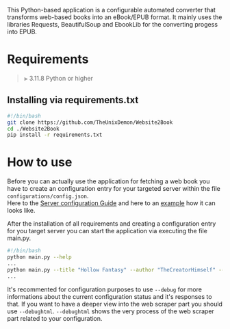 This Python-based application is a configurable automated converter that transforms web-based books into an eBook/EPUB format. It mainly uses the libraries Requests, BeautifulSoup and EbookLib for the converting progess into EPUB.

# Requirements
> &GreaterGreater; 3.11.8 Python or higher

## Installing via requirements.txt
```bash
#!/bin/bash
git clone https://github.com/TheUnixDemon/Website2Book
cd ./Website2Book
pip install -r requirements.txt
```

# How to use
Before you can actually use the application for fetching a web book you have to create an configuration entry for your targeted server within the file `configurations/config.json`.  
Here to the [Server configuration Guide](CONFIG.md) and here to an [example](EXAMPLE.md) how it can looks like.

After the installation of all requirements and creating a configuration entry for you target server you can start the application via executing the file main.py.

```bash
#!/bin/bash
python main.py --help
...
python main.py --title "Hollow Fantasy" --author "TheCreatorHimself" --cover "https://novelsite/hollowfantasy/hollowfantasycover.png" --url "https://novelsite/hollowfantasy/overview.html"
...
```

It's recommented for configuration purposes to use `--debug` for more informations about the current configuration status and it's responses to that. If you want to have a deeper view into the web scraper part you should use `--debughtml`. `--debughtml` shows the very process of the web scraper part related to your configuration.